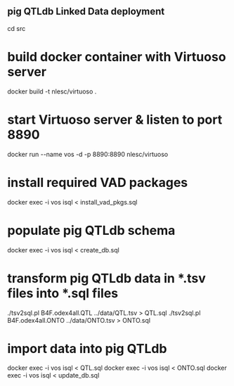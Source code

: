 ## pig QTLdb Linked Data deployment
cd src

# build docker container with Virtuoso server
docker build -t nlesc/virtuoso .

# start Virtuoso server & listen to port 8890
docker run --name vos -d -p 8890:8890 nlesc/virtuoso

# install required VAD packages
docker exec -i vos isql < install_vad_pkgs.sql

# populate pig QTLdb schema
docker exec -i vos isql < create_db.sql

# transform pig QTLdb data in *.tsv files into *.sql files
./tsv2sql.pl B4F.odex4all.QTL ../data/QTL.tsv > QTL.sql
./tsv2sql.pl B4F.odex4all.ONTO ../data/ONTO.tsv > ONTO.sql

# import data into pig QTLdb
docker exec -i vos isql < QTL.sql
docker exec -i vos isql < ONTO.sql
docker exec -i vos isql < update_db.sql
